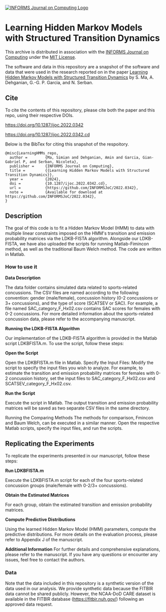 [![INFORMS Journal on Computing Logo](https://INFORMSJoC.github.io/logos/INFORMS_Journal_on_Computing_Header.jpg)](https://pubsonline.informs.org/journal/ijoc)

# Learning Hidden Markov Models with Structured Transition Dynamics

This archive is distributed in association with the [INFORMS Journal on
Computing](https://pubsonline.informs.org/journal/ijoc) under the [MIT License](LICENSE).

The software and data in this repository are a snapshot of the software and data
that were used in the research reported on in the paper 
[Learning Hidden Markov Models with Structured Transition Dynamics](https://doi.org/10.1287/ijoc.2022.0342) by S. Ma, A. Dehganian, G.-G. P. Garcia, and N. Serban. 


## Cite

To cite the contents of this repository, please cite both the paper and this repo, using their respective DOIs.

https://doi.org/10.1287/ijoc.2022.0342

https://doi.org/10.1287/ijoc.2022.0342.cd

Below is the BibTex for citing this snapshot of the respoitory.

```
@misc{LearningHMMs_repo,
  author =        {Ma, Simian and Dehganian, Amin and Garcia, Gian-Gabriel P, and Serban, Nicoleta},
  publisher =     {INFORMS Journal on Computing},
  title =         {{Learning Hidden Markov Models with Structured Transition Dynamics}},
  year =          {2024},
  doi =           {10.1287/ijoc.2022.0342.cd},
  url =           {https://github.com/INFORMSJoC/2022.0342},
  note =          {Available for download at https://github.com/INFORMSJoC/2022.0342},
}  
```

## Description

The goal of this code is to fit a Hidden Markov Model (HMM) to data with multiple linear constraints imposed on the HMM's transition and emission probability matrices via the LDKB-FISTA algorithm. Alongside our LDKB-FISTA, we have also uploaded the scripts for running Matlab-Fimincon method, as well as the traditional Baum Welch method.
The code are written in Matlab.

### How to use it
**Data Description**

The data folder contains simulated data related to sports-related concussions. The CSV files are named according to the following convention: gender (male/female), concussion history (0-2 concussions or 3+ concussions), and the type of score (SCATSEV or SAC). For example, a file named SAC_category_F_Hx02.csv contains SAC scores for females with 0-2 concussions. For more detailed information about the sports-related concussion data, please refer to the accompanying manuscript.

**Running the LDKB-FISTA Algorithm**

Our implementation of the LDKB-FISTA algorithm is provided in the Matlab script LDKBFISTA.m. To use the script, follow these steps:

**Open the Script** 

Open the LDKBFISTA.m file in Matlab.
Specify the Input Files: Modify the script to specify the input files you wish to analyze. For example, to estimate the transition and emission probability matrices for females with 0-2 concussion history, set the input files to SAC_category_F_Hx02.csv and SCATSEV_category_F_Hx02.csv.

**Run the Script**

Execute the script in Matlab. The output transition and emission probability matrices will be saved as two separate CSV files in the same directory.

Running the Comparing Methods
The methods for comparison, Fmincon and Baum Welch, can be executed in a similar manner. Open the respective Matlab scripts, specify the input files, and run the scripts.

## Replicating the Experiments

To replicate the experiments presented in our manuscript, follow these steps:

**Run LDKBFISTA.m**

Execute the LDKBFISTA.m script for each of the four sports-related concussion groups (male/female with 0-2/3+ concussions).

**Obtain the Estimated Matrices**

For each group, obtain the estimated transition and emission probability matrices.

**Compute Predictive Distributions**

Using the learned Hidden Markov Model (HMM) parameters, compute the predictive distributions.
For more details on the evaluation process, please refer to Appendix J of the manuscript.

**Additional Information**
For further details and comprehensive explanations, please refer to the manuscript. If you have any questions or encounter any issues, feel free to contact the authors.


### Data

Note that the data included in this repository is a synthetic version of the data used in our analysis. We provide synthetic data because the FITBIR data cannot be shared publicly. However, the NCAA-DoD CARE dataset is available in the FITBIR database (https://fitbir.nuh.gov/) following an approved data request.

